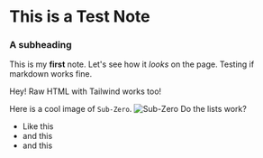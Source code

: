 # **This is a Test Note**

### A subheading

This is my **first** note. Let's see how it _looks_ on the page. Testing if markdown works fine.

<p class="font-black">Hey! Raw HTML with Tailwind works too!</p>

Here is a cool image of `Sub-Zero`.
<img src="/sadmadlad/images/Sub-Zero.png" alt="Sub-Zero">
Do the lists work?

- Like this
- and this
- and this

<pre data-controller="code-highlight" data-code-highlight-language-value="javascript" data-code-highlight-code-value='
const str = "asdasd";
'></pre>

<pre data-controller="code-highlight" data-code-highlight-language-value="ruby" data-code-highlight-code-value='
str = "for different languages?"
'></pre>

<pre data-controller="code-highlight" data-code-highlight-language-value="cpp" data-code-highlight-code-value='
int x = 1000;
int x[2] = {1, 2};
'></pre>
